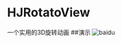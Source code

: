# HJRotatoView
一个实用的3D旋转动画
##演示
![baidu](http://d.pcs.baidu.com/thumbnail/a41a3b42223f4168ff3b3053755118ff?fid=3842450746-250528-341374822563848&time=1457452800&sign=FDTAER-DCb740ccc5511e5e8fedcff06b081203-iJCpT1faqEG9WvCqMbgMonpy1nM%3D&rt=sh&expires=2h&r=585367507&sharesign=unknown&size=c710_u500&quality=100)
